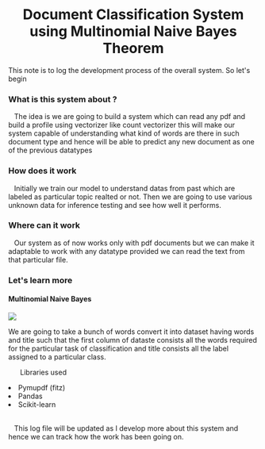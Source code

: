<h1 align='center'> Document Classification System using Multinomial Naive Bayes Theorem </h1>

This note is to log the development process of the overall system. So let's begin 
<h3> What is this system about ? </h3>
<div align='left'>
    <p>&nbsp;&nbsp; The idea is we are going to build a system which can read any pdf and build a profile using vectorizer like count vectorizer this will make our system capable of understanding what kind of words are there in such document type and hence will be able to predict any new document as one of the previous datatypes </p>
</div>


<h3> How does it work </h3>

<div align='left'>
    <p>&nbsp;&nbsp; Initially we train our model to understand datas from past which are labeled as particular topic realted or not. Then we are going to use various unknown data for inference testing and see how well it performs. </p>
</div>

<h3> Where can  it work </h3>

<div align='left'>
    <p>&nbsp;&nbsp; Our system as of now works only with pdf documents but we can make it adaptable to work with any datatype provided we can read the text from that particular file.</p>
</div>

<h3>Let's learn more </h3>
<div align='left'>
    <h4><b> Multinomial Naive Bayes </b></h4>
    <img src='https://universe-files.vzaar.com/vzaar/vz2/daf/target/vz2dafd66cf49442ad9c840b1e6d74b211.jpg'>
    <p> We are going to take a bunch of words convert it into dataset having words and title such that the first column of dataste consists all the words required for the particular task of classification and title consists all the label assigned to a particular class. </p>
    <ul> Libraries used </ul>
        <li> Pymupdf (fitz) </li>
        <li> Pandas </li>
        <li> Scikit-learn </li>
    </ul>


<br>
<div align='left'>
    <p>&nbsp;&nbsp; This log file will be updated as I develop more about this system and hence we can track how the work has been going on.</p>
</div>